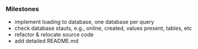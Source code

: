 ### Milestones
- implement loading to database, one database per query
- check database stauts, e.g., online, created, values present, tables, etc
- refactor & relocate source code
- add detailed README.md
